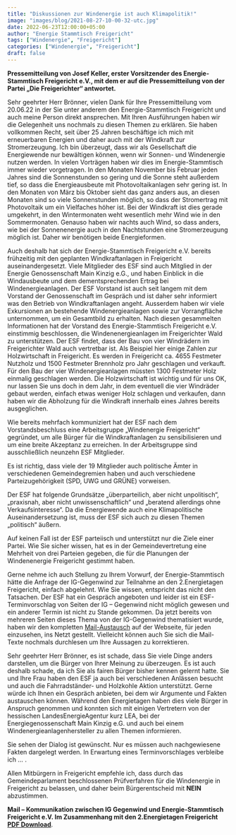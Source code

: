```yaml
---
title: "Diskussionen zur Windenergie ist auch Klimapolitik!"
image: "images/blog/2021-08-27-10-00-32-utc.jpg"
date: 2022-06-23T12:00:00+05:00
author: "Energie Stammtisch Freigericht"
tags: ["Windenergie", "Freigericht"]
categories: ["Windenergie", "Freigericht"]
draft: false
---
```


**Pressemitteilung von Josef Keller, erster Vorsitzender des Energie-Stammtisch Freigericht e.V., mit dem er auf die Pressemitteilung von der Partei „Die Freigerichter“ antwortet.**

Sehr geehrter Herr Brönner, vielen Dank für Ihre Pressemitteilung vom 20.06.22 in der Sie unter anderem den Energie-Stammtisch Freigericht und auch meine Person direkt ansprechen. Mit Ihren Ausführungen haben wir die Gelegenheit uns nochmals zu diesen Themen zu erklären.
Sie haben vollkommen Recht, seit über 25 Jahren beschäftige ich mich mit erneuerbaren Energien und daher auch mit der Windkraft zur Stromerzeugung. Ich bin überzeugt, dass wir als Gesellschaft die Energiewende nur bewältigen können, wenn wir Sonnen- und Windenergie nutzen werden. In vielen Vorträgen haben wir dies im Energie-Stammtisch immer wieder vorgetragen. In den Monaten November bis Februar jeden Jahres sind die Sonnenstunden so gering und die Sonne steht außerdem tief, so dass die Energieausbeute mit Photovoltaikanlagen sehr gering ist. In den Monaten von März bis Oktober sieht das ganz anders aus, an diesen Monaten sind so viele Sonnenstunden möglich, so dass der Stromertrag mit Photovoltaik um ein Vielfaches höher ist. Bei der Windkraft ist dies gerade umgekehrt, in den Wintermonaten weht wesentlich mehr Wind wie in den Sommermonaten. Genauso haben wir nachts auch Wind, so dass anders, wie bei der Sonnenenergie auch in den Nachtstunden eine Stromerzeugung möglich ist. Daher wir benötigen beide Energieformen.

Auch deshalb hat sich der Energie-Stammtisch Freigericht e.V. bereits frühzeitig mit den geplanten Windkraftanlagen in Freigericht auseinandergesetzt. Viele Mitglieder des ESF sind auch Mitglied in der Energie Genossenschaft Main Kinzig e.G., und haben Einblick in die Windausbeute und dem dementsprechenden Ertrag bei Windenergieanlagen. Der ESF Vorstand ist auch seit langem mit dem Vorstand der Genossenschaft im Gespräch und ist daher sehr informiert was den Betrieb von Windkraftanlagen angeht. Ausserdem haben wir viele Exkursionen an bestehende Windenergieanlagen sowie zur Vorrangfläche unternommen, um ein Gesamtbild zu erhalten. Nach diesen gesammelten Informationen hat der Vorstand des Energie-Stammtisch Freigericht e.V. einstimmig beschlossen, die Windenenergieanlagen im Freigerichter Wald zu unterstützen. Der ESF findet, dass der Bau von vier Windrädern im Freigerichter Wald auch vertretbar ist. Als Beispiel hier einige Zahlen zur Holzwirtschaft in Freigericht. Es werden in Freigericht ca. 4655 Festmeter Nutzholz und 1500 Festmeter Brennholz pro Jahr geschlagen und verkauft. Für den Bau der vier Windenergieanlagen müssten 1300 Festmeter Holz einmalig geschlagen werden. Die Holzwirtschaft ist wichtig und für uns OK, nur lassen Sie uns doch in dem Jahr, in dem eventuell die vier Windräder gebaut werden, einfach etwas weniger Holz schlagen und verkaufen, dann haben wir die Abholzung für die Windkraft innerhalb eines Jahres bereits ausgeglichen.

Wie bereits mehrfach kommuniziert hat der ESF nach dem Vorstandsbeschluss eine Arbeitsgruppe „Windenergie Freigericht“ gegründet, um alle Bürger für die Windkraftanlagen zu sensibilisieren und um eine breite Akzeptanz zu erreichen. In der Arbeitsgruppe sind ausschließlich neunzehn ESF Mitglieder.

Es ist richtig, dass viele der 19 Mitglieder auch politische Ämter in verschiedenen Gemeindegremien haben und auch verschiedene Parteizugehörigkeit (SPD, UWG und GRÜNE) vorweisen.

Der ESF hat folgende Grundsätze „überparteilich, aber nicht unpolitisch“, „praxisnah, aber nicht unwissenschaftlich“ und „beratend allerdings ohne Verkaufsinteresse“.
Da die Energiewende auch eine Klimapolitische Auseinandersetzung ist, muss der ESF sich auch zu diesen Themen „politisch“ äußern.

Auf keinen Fall ist der ESF parteiisch und unterstützt nur die Ziele einer Partei. Wie Sie sicher wissen, hat es in der Gemeindevertretung eine Mehrheit von drei Parteien gegeben, die für die Planungen der Windenenergie Freigericht gestimmt haben.

Gerne nehme ich auch Stellung zu Ihrem Vorwurf, der Energie-Stammtisch hätte die Anfrage der IG-Gegenwind zur Teilnahme an den 2.Energietagen Freigericht, einfach abgelehnt. Wie Sie wissen, entspricht das nicht den Tatsachen. Der ESF hat ein Gespräch angeboten und leider ist ein ESF-Terminvorschlag von Seiten der IG – Gegenwind nicht möglich gewesen und ein anderer Termin ist nicht zu Stande gekommen. Da jetzt bereits von mehreren Seiten dieses Thema von der IG-Gegenwind thematisiert wurde, haben wir den kompletten [Mail-Austausch](https://www.windenergie-freigericht.de/Mail-KommunikationIG_ESF.pdf) auf der Webseite, für jeden einzusehen, ins Netzt gestellt. Vielleicht können auch Sie sich die Mail-Texte nochmals durchlesen um Ihre Aussagen zu korrektieren.

Sehr geehrter Herr Brönner, es ist schade, dass Sie viele Dinge anders darstellen, um die Bürger von Ihrer Meinung zu überzeugen. Es ist auch deshalb schade, da ich Sie als fairen Bürger bisher kennen gelernt hatte. Sie und Ihre Frau haben den ESF ja auch bei verschiedenen Anlässen besucht und auch die Fahrradständer- und Holzkohle Aktion unterstützt. Gerne würde ich Ihnen ein Gespräch anbieten, bei dem wir Argumente und Fakten austauschen können. Während den Energietagen haben dies viele Bürger in Anspruch genommen und konnten sich mit einigen Vertretern von der hessischen LandesEnergieAgentur kurz LEA, bei der Energiegenossenschaft Main Kinzig e.G. und auch bei einem Windenergieanlagenhersteller zu allen Themen informieren.

Sie sehen der Dialog ist gewünscht. Nur es müssen auch nachgewiesene Fakten dargelegt werden. In Erwartung eines Terminvorschlages verbleibe ich … .

Allen Mitbürgern in Freigericht empfehle ich, dass durch das Gemeindeparlament beschlossenen Prüfverfahren für die Windenergie in Freigericht zu belassen, und daher beim Bürgerentscheid mit **NEIN** abzustimmen.

**Mail – Kommunikation zwischen IG Gegenwind und Energie-Stammtisch Freigericht e.V. Im Zusammenhang mit den 2.Energietagen Freigericht [PDF Download](https://www.windenergie-freigericht.de/Mail-KommunikationIG_ESF.pdf)**.
  
<!-- TODO: Bildnachweis dieser Seite:  
-- ## -- -->
